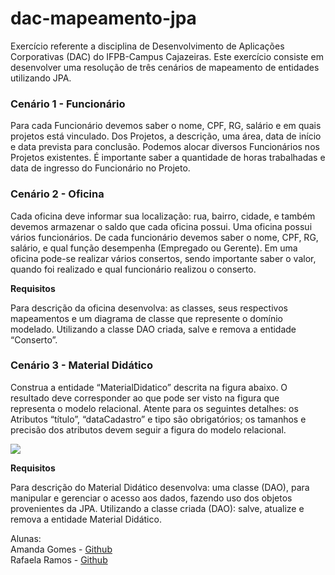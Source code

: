 # dac-mapeamento-jpa

Exercício referente a disciplina de Desenvolvimento de Aplicações Corporativas (DAC) do IFPB-Campus Cajazeiras. Este exercício consiste em desenvolver uma resolução de três cenários de mapeamento de entidades utilizando JPA.

### Cenário 1 - Funcionário

Para cada Funcionário devemos saber o nome, CPF, RG, salário e em quais projetos está vinculado. Dos Projetos, a descrição, uma área, data de início e data prevista para conclusão. Podemos alocar diversos Funcionários nos Projetos existentes. É importante saber a quantidade de horas trabalhadas e data de ingresso do Funcionário no Projeto.

### Cenário 2 - Oficina

Cada oficina deve informar sua localização: rua, bairro, cidade, e também devemos armazenar o saldo que cada oficina possui. Uma oficina possui vários funcionários. De cada funcionário devemos saber o nome, CPF, RG, salário, e qual função desempenha (Empregado ou Gerente). Em uma oficina pode-se realizar vários consertos, sendo importante saber o valor, quando foi realizado e qual funcionário realizou o conserto.

**Requisitos**

Para descrição da oficina desenvolva: as classes, seus respectivos mapeamentos e um diagrama de classe que represente o domínio modelado. Utilizando a classe DAO criada, salve e remova a entidade “Conserto”.

### Cenário 3 - Material Didático

Construa a entidade “MaterialDidatico” descrita na figura abaixo. O resultado deve corresponder ao que pode ser visto na figura que representa o modelo relacional. Atente para os seguintes detalhes: os Atributos “título”, “dataCadastro” e tipo são obrigatórios; os tamanhos e precisão dos atributos devem seguir a figura do modelo relacional.

![](https://i.pinimg.com/564x/06/48/e8/0648e8eb04e0199014856834f74c3574.jpg)

**Requisitos**

Para descrição do Material Didático desenvolva: uma classe (DAO), para manipular e gerenciar o acesso aos dados, fazendo uso dos objetos provenientes da JPA. Utilizando a classe criada (DAO): salve, atualize e remova a entidade Material Didático.

Alunas:
<br/>
Amanda Gomes - [Github](https://github.com/amdagomes)
<br/>
Rafaela Ramos - [Github](https://github.com/RafaelaRamos)
